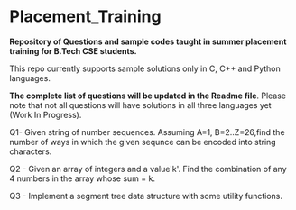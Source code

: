 # Placement_Training
<b>Repository of Questions and sample codes taught in summer placement training for B.Tech CSE students.</b>

This repo currently supports sample solutions only in C, C++ and Python languages.

<b>The complete list of questions will be updated in the Readme file</b>. 
Please note that not all questions will have solutions in all three languages yet (Work In Progress).

Q1- Given string of number sequences. Assuming A=1, B=2..Z=26,find the number of ways in which the given sequnce can be encoded into string characters.

Q2 - Given an array of integers and a value'k'. Find the combination of any 4 numbers in the array whose sum = k.  

Q3 - Implement a segment tree data structure with some utility functions.
